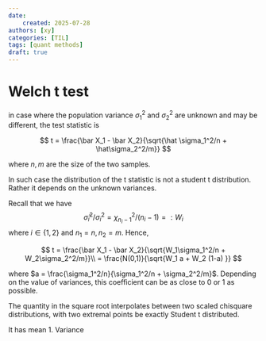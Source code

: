 ```yaml
---
date: 
    created: 2025-07-28
authors: [xy]
categories: [TIL]
tags: [quant methods]
draft: true
---
```


# Welch t test
<!-- more -->

in case where the population variance $\sigma_1^2$ and $\sigma_2^2$ are unknown and may be different, the test statistic is 

$$
t = \frac{\bar X_1 - \bar X_2}{\sqrt{\hat \sigma_1^2/n + \hat\sigma_2^2/m}}
$$

where $n,m$ are the size of the two samples. 


In such case the distribution of the t statistic is not a student t distribution. Rather it depends on the unknown variances.

Recall that we  have 
$$
\hat\sigma_i^2 /\sigma_i^2 = \chi^2_{n_i-1}/(n_i-1) =: W_i
$$
where $i\in\{1,2\}$ and $n_1=n, n_2=m$. Hence, 

$$
t = \frac{\bar X_1 - \bar X_2}{\sqrt{W_1\sigma_1^2/n + W_2\sigma_2^2/m}}\\
= \frac{N(0,1)}{\sqrt{W_1 a + W_2 (1-a) }}
$$

where $a = \frac{\sigma_1^2/n}{\sigma_1^2/n + \sigma_2^2/m}$. Depending on the value of variances, this coefficient can be as close to 0 or 1 as possible. 

The quantity in the square root interpolates between two scaled chisquare distributions, with two extremal points be exactly Student t distributed.

It has mean 1. Variance 